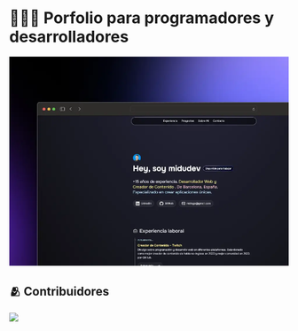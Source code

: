 # 👨🏻‍💻 Porfolio para programadores y desarrolladores

<div align="center">
<a href="https://porfolio.dev/">
<img src="./public/porfolio.webp">
</a>
<p></p>
</div>

<div align="center">

<!-- ![Astro Badge](https://img.shields.io/badge/Astro-FF3E00?logo=astro&logoColor=fff&style=flat)
![Tailwind CSS Badge](https://img.shields.io/badge/Tailwind%20CSS-06B6D4?logo=tailwindcss&logoColor=fff&style=flat)
![GitHub stars](https://img.shields.io/github/stars/carvinviera/portfolio.dev)
![GitHub PRs](https://img.shields.io/github/issues-pr/carvinviera/portfolio.dev)
![GitHub forks](https://img.shields.io/github/forks/carvinviera/portfolio.dev)
![GitHub issues](https://img.shields.io/github/issues/carvinviera/portfolio.dev) -->

</div>

## 🫂 Contribuidores

<a href="https://github.com/carvinviera/portfolio.dev/graphs/contributors">
  <img src="https://contrib.rocks/image?repo=carvinviera/portfolio.dev" />
</a>

<p></p>

<!--
npm run dev
-->